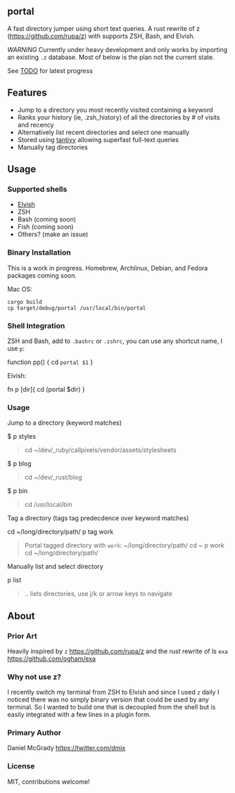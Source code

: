 portal
---

A fast directory jumper using short text queries. A rust rewrite of z (https://github.com/rupa/z) with supports ZSH, Bash, and Elvish.

*WARNING* Currently under heavy development and only works by importing an existing `.z` database. Most of below is the plan not the current state.

See [TODO](https://github.com/dmix/portal/blob/master/TODO.md) for latest progress

## Features

- Jump to a directory you most recently visited containing a keyword
- Ranks your history (ie, .zsh_history) of all the directories by # of visits and recency
- Alternatively list recent directories and select one manually
- Stored using [tantivy](https://github.com/tantivy-search/tantivy) allowing superfast full-text queries
- Manually tag directories

## Usage

### Supported shells

- [Elvish](https://github.com/elves/elvish)
- ZSH
- Bash (coming soon)
- Fish (coming soon)
- Others? (make an issue)

### Binary Installation

This is a work in progress. Homebrew, Archlinux, Debian, and Fedora packages coming soon.

Mac OS:

    cargo build
    cp target/debug/portal /usr/local/bin/portal

### Shell Integration

ZSH and Bash, add to `.bashrc` or `.zshrc`, you can use any shortcut name, I use `p`:

  function pp() {
      cd `portal $1`
  }

Elvish:

  fn p [dir]{
    cd (portal $dir)
  }

### Usage

Jump to a directory (keyword matches)

   $ p styles
   > cd ~/dev/_ruby/callpixels/vendor/assets/stylesheets

   $ p blog
   > cd ~/dev/_rust/blog

   $ p bin
   > cd /usr/local/bin

Tag a directory (tags tag predecdence over keyword matches)

   cd ~/long/directory/path/
   p tag work
   > Portal tagged directory with `work`: ~/long/directory/path/
   cd ~
   p work
   > cd ~/long/directory/path/

Manually list and select directory

  p list
  > .. lists directories, use j/k or arrow keys to navigate

## About

### Prior Art

Heavily inspired by `z` https://github.com/rupa/z and the rust rewrite of ls `exa` https://github.com/ogham/exa

### Why not use z?

I recently switch my terminal from ZSH to Elvish and since I used `z` daily I
noticed there was no simply binary version that could be used by any terminal.
So I wanted to build one that is decoupled from the shell but is easily
integrated with a few lines in a plugin form.

### Primary Author

Daniel McGrady
https://twitter.com/dmix

### License

MIT, contributions welcome!
